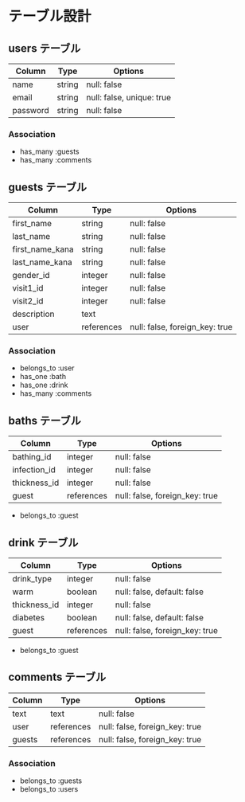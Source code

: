 # テーブル設計

## users テーブル

| Column          | Type     | Options                    |
| --------------- | -------- | -------------------------- |
| name            | string   | null: false                |
| email           | string   | null: false, unique: true  |
| password        | string   | null: false                |


### Association

- has_many :guests
- has_many :comments

## guests テーブル

| Column          | Type       | Options                        |
| --------------- | ---------- | ------------------------------ |
| first_name      | string     | null: false                    |
| last_name       | string     | null: false                    |
| first_name_kana | string     | null: false                    |
| last_name_kana  | string     | null: false                    |
| gender_id       | integer    | null: false                    |
| visit1_id       | integer    | null: false                    |
| visit2_id       | integer    | null: false                    |
| description     | text       |                                |
| user            | references | null: false, foreign_key: true |

### Association

- belongs_to :user
- has_one :bath
- has_one :drink
- has_many :comments

## baths テーブル

| Column         | Type       | Options                        |
| -------------- | ---------- | ------------------------------ |
| bathing_id     | integer    | null: false                    |
| infection_id   | integer    | null: false                    |
| thickness_id   | integer    | null: false                    |
| guest          | references | null: false, foreign_key: true |

- belongs_to :guest

## drink テーブル

| Column         | Type       | Options                        |
| -------------- | ---------- | ------------------------------ |
| drink_type     | integer    | null: false                    |
| warm           | boolean    | null: false, default: false    |
| thickness_id   | integer    | null: false                    |
| diabetes       | boolean    | null: false, default: false    |
| guest          | references | null: false, foreign_key: true |

- belongs_to :guest


## comments テーブル

| Column     | Type       | Options                        |
| ---------- | ---------- | ------------------------------ |
| text       | text       | null: false                    |
| user       | references | null: false, foreign_key: true |
| guests     | references | null: false, foreign_key: true |

### Association

- belongs_to :guests
- belongs_to :users

